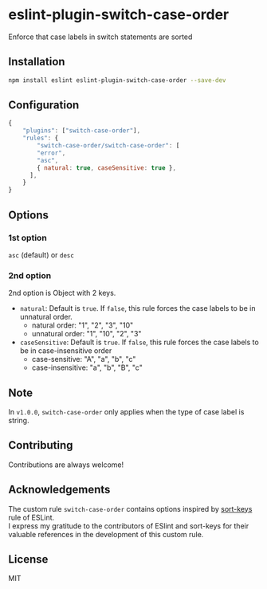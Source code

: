 # eslint-plugin-switch-case-order

Enforce that case labels in switch statements are sorted

## Installation

```bash
npm install eslint eslint-plugin-switch-case-order --save-dev
```

## Configuration

```javascript
{
    "plugins": ["switch-case-order"],
    "rules": {
        "switch-case-order/switch-case-order": [
        "error",
        "asc",
        { natural: true, caseSensitive: true },
      ],
    }
}
```

## Options

### 1st option

`asc` (default) or `desc`

### 2nd option

2nd option is Object with 2 keys.

- `natural`: Default is `true`. If `false`, this rule forces the case labels to be in unnatural order.
  - natural order: "1", "2", "3", "10"
  - unnatural order: "1", "10", "2", "3"
- `caseSensitive`: Default is `true`. If `false`, this rule forces the case labels to be in case-insensitive order
  - case-sensitive: "A", "a", "b", "c"
  - case-insensitive: "a", "b", "B", "c"

## Note

In `v1.0.0`, `switch-case-order` only applies when the type of case label is string.

## Contributing

Contributions are always welcome!

## Acknowledgements

The custom rule `switch-case-order` contains options inspired by [sort-keys](https://eslint.org/docs/latest/rules/sort-keys) rule of ESLint.  
I express my gratitude to the contributors of ESlint and sort-keys for their valuable references in the development of this custom rule.

## License

MIT
